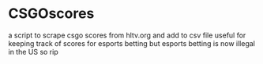 # CSGOscores
a script to scrape csgo scores from hltv.org and add to csv file
useful for keeping track of scores for esports betting but esports betting is now illegal in the US so rip
